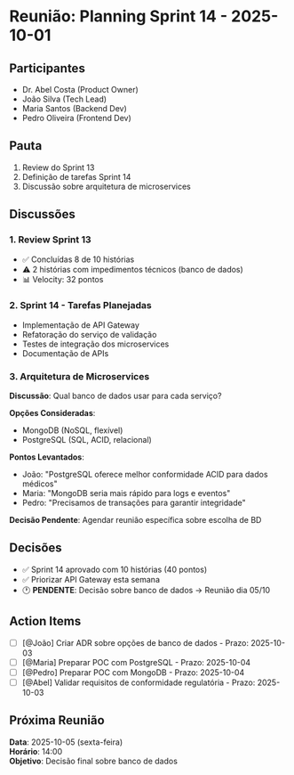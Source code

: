 # Reunião: Planning Sprint 14 - 2025-10-01

## Participantes
- Dr. Abel Costa (Product Owner)
- João Silva (Tech Lead)
- Maria Santos (Backend Dev)
- Pedro Oliveira (Frontend Dev)

## Pauta
1. Review do Sprint 13
2. Definição de tarefas Sprint 14
3. Discussão sobre arquitetura de microservices

## Discussões

### 1. Review Sprint 13
- ✅ Concluídas 8 de 10 histórias
- ⚠️ 2 histórias com impedimentos técnicos (banco de dados)
- 📊 Velocity: 32 pontos

### 2. Sprint 14 - Tarefas Planejadas
- Implementação de API Gateway
- Refatoração do serviço de validação
- Testes de integração dos microservices
- Documentação de APIs

### 3. Arquitetura de Microservices

**Discussão**: Qual banco de dados usar para cada serviço?

**Opções Consideradas**:
- MongoDB (NoSQL, flexível)
- PostgreSQL (SQL, ACID, relacional)

**Pontos Levantados**:
- João: "PostgreSQL oferece melhor conformidade ACID para dados médicos"
- Maria: "MongoDB seria mais rápido para logs e eventos"
- Pedro: "Precisamos de transações para garantir integridade"

**Decisão Pendente**: Agendar reunião específica sobre escolha de BD

## Decisões

- ✅ Sprint 14 aprovado com 10 histórias (40 pontos)
- ✅ Priorizar API Gateway esta semana
- 🕐 **PENDENTE**: Decisão sobre banco de dados → Reunião dia 05/10

## Action Items

- [ ] [@João] Criar ADR sobre opções de banco de dados - Prazo: 2025-10-03
- [ ] [@Maria] Preparar POC com PostgreSQL - Prazo: 2025-10-04
- [ ] [@Pedro] Preparar POC com MongoDB - Prazo: 2025-10-04
- [ ] [@Abel] Validar requisitos de conformidade regulatória - Prazo: 2025-10-03

## Próxima Reunião

**Data**: 2025-10-05 (sexta-feira)  
**Horário**: 14:00  
**Objetivo**: Decisão final sobre banco de dados

